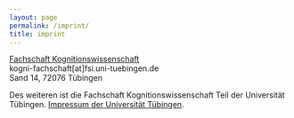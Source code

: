 ```yaml
---
layout: page
permalink: /imprint/
title: imprint
---
```


[Fachschaft Kognitionswissenschaft](https://www.fs-kogni.uni-tuebingen.de/)  
kogni-fachschaft[at]fsi.uni-tuebingen.de  
Sand 14, 72076 Tübingen

Des weiteren ist die Fachschaft Kognitionswissenschaft Teil der Universität Tübingen.
[Impressum der Universität Tübingen](https://uni-tuebingen.de/impressum/).